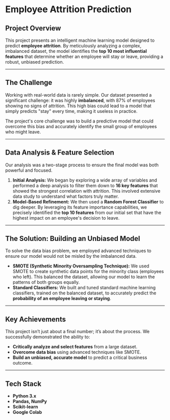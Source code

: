 # Employee Attrition Prediction

## Project Overview
This project presents an intelligent machine learning model designed to predict **employee attrition**. By meticulously analyzing a complex, imbalanced dataset, the model identifies the **top 10 most influential features** that determine whether an employee will stay or leave, providing a robust, unbiased prediction.

---

## The Challenge
Working with real-world data is rarely simple. Our dataset presented a significant challenge: it was highly **imbalanced**, with 87% of employees showing no signs of attrition. This high bias could lead to a model that simply predicts "stay" every time, making it useless in practice.

The project's core challenge was to build a predictive model that could overcome this bias and accurately identify the small group of employees who might leave.

---

## Data Analysis & Feature Selection
Our analysis was a two-stage process to ensure the final model was both powerful and focused.

1.  **Initial Analysis:** We began by exploring a wide array of variables and performed a deep analysis to filter them down to **16 key features** that showed the strongest correlation with attrition. This involved extensive data study to understand what factors truly matter.
2.  **Model-Based Refinement:** We then used a **Random Forest Classifier** to dig deeper. By leveraging its feature importance capabilities, we precisely identified the **top 10 features** from our initial set that have the highest impact on an employee's decision to leave.

---

## The Solution: Building an Unbiased Model
To solve the data bias problem, we employed advanced techniques to ensure our model would not be misled by the imbalanced data.

- **SMOTE (Synthetic Minority Oversampling Technique):** We used SMOTE to create synthetic data points for the minority class (employees who left). This balanced the dataset, allowing our model to learn the patterns of both groups equally.
- **Standard Classifiers:** We built and tuned standard machine learning classifiers, trained on the balanced dataset, to accurately predict the **probability of an employee leaving or staying**.

---

## Key Achievements
This project isn’t just about a final number; it’s about the process. We successfully demonstrated the ability to:
- **Critically analyze and select features** from a large dataset.
- **Overcome data bias** using advanced techniques like SMOTE.
- **Build an unbiased, accurate model** to predict a critical business outcome.

---

## Tech Stack
- **Python 3.x**
- **Pandas, NumPy**
- **Scikit-learn**
- **Google Colab**
